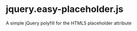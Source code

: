 jquery.easy-placeholder.js
==========================

A simple jQuery polyfill for the HTML5 placeholder attribute